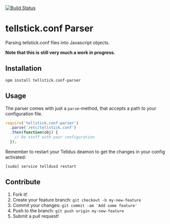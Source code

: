 [![Build Status](https://travis-ci.org/amlinger/tellstick.conf-parser.svg?branch=master)](https://travis-ci.org/amlinger/tellstick.conf-parser)

# tellstick.conf Parser
Parsing tellstick.conf files into Javascript objects.

__Note that this is still very much a work in progress.__

## Installation

```
npm install tellstick.conf-parser
```

## Usage
The parser comes with just a `parse`-method, that accepts a path to your configuration file.

```js
require('tellstick.conf-parser')
  .parse('/etc/tellstick.conf')
  .then(function(obj) {
    // Do stuff with your configuration
  });
```

Remember to restart your Telldus deamon to get the changes in your config activated:
```
[sudo] service telldusd restart
```

## Contribute
1. Fork it!
2. Create your feature branch: `git checkout -b my-new-feature`
3. Commit your changes: `git commit -am 'Add some feature'`
4. Push to the branch: `git push origin my-new-feature`
5. Submit a pull request!
